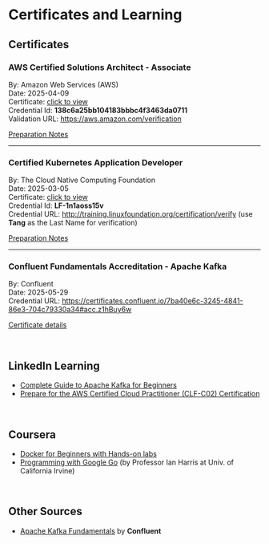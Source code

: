 # Certificates and Learning

## Certificates

### AWS Certified Solutions Architect - Associate

By: Amazon Web Services (AWS)<br/>
Date: 2025-04-09<br/>
Certificate: [click to view](./AWS_SAA_C003_Cert.pdf)<br/>
Credential Id: **138c6a25bb104183bbbc4f3463da0711**<br/>
Validation URL: https://aws.amazon.com/verification <br/>

[Preparation Notes](./prepnotesawssaa.md)<br/>

---

### Certified Kubernetes Application Developer

By: The Cloud Native Computing Foundation<br/>
Date: 2025-03-05<br/>
Certificate: [click to view](./WenshiuanTang_CNCF_CKAD_Cert.pdf)<br/>
Credential Id: **LF-1n1aoss15v**<br/>
Credential URL: http://training.linuxfoundation.org/certification/verify (use **Tang** as the Last Name for verification)<br/>

[Preparation Notes](./prepnotesckad.md)<br/>

---

### Confluent Fundamentals Accreditation - Apache Kafka

By: Confluent<br/>
Date: 2025-05-29<br/>
Credential URL: https://certificates.confluent.io/7ba40e6c-3245-4841-86e3-704c79330a34#acc.z1hBuy6w<br/>

[Certificate details](https://training.confluent.io/channeldetail/apache-kafka-fundamentals-and-accreditation)<br/>

<br/>

## LinkedIn Learning

- [Complete Guide to Apache Kafka for Beginners](./LinkedInCert_ApacheKafkaForBeginners.pdf)
- [Prepare for the AWS Certified Cloud Practitioner (CLF-C02) Certification](./LinkedInCert_PrepareForTheAWS_CCP_CLFC02.pdf)

<br/>

## Coursera

- [Docker for Beginners with Hands-on labs](https://www.coursera.org/account/accomplishments/certificate/H92TI72SJNMK)
- [Programming with Google Go](https://www.coursera.org/account/accomplishments/specialization/certificate/0DITD3T6MI5J) (by Professor Ian Harris at Univ. of California Irvine)

<br/>

## Other Sources

- [Apache Kafka Fundamentals](https://training.confluent.io/channeldetail/apache-kafka-fundamentals-and-accreditation) by **Confluent**
